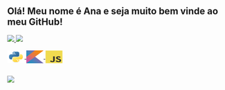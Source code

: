 ## Olá! Meu nome é Ana e seja muito bem vinde ao meu GitHub!
<div>
    <a href="https://github.com/AnaLuizaMarques">
  <img height="150em" src="https://github-readme-stats.vercel.app/api?username=AnaLuizaMarques&show_icons=true&theme=dracula&include_all_commits=true&count_private=true"/>
  <img height="150em" src="https://github-readme-stats.vercel.app/api/top-langs/?username=AnaLuizaMarques&layout=compact&langs_count=16&theme=dracula"/>
</div>
  <div style="display: inline_block"><br>
    <img align="center" alt="Ana-Python" height="30" width="40" src="https://raw.githubusercontent.com/devicons/devicon/master/icons/python/python-original.svg">
    <img align="center" alt="Ana-Python" height="30" width="40" src="https://github.com/devicons/devicon/blob/master/icons/kotlin/kotlin-original.svg">
    <img align="center" alt="Ana-Python" height="30" width="40" src=https://github.com/devicons/devicon/blob/master/icons/javascript/javascript-original.svg>
</div>
  
  ##
 
<div> 
     <a href="https://www.linkedin.com/in/analuizasmarques/" target="_blank"><img src="https://img.shields.io/badge/LinkedIn-0077B5?style=for-the-badge&logo=linkedin&logoColor=white" target="_blank"></a> 
  
